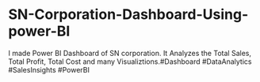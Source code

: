 # SN-Corporation-Dashboard-Using-power-BI
I made Power BI Dashboard of SN corporation. It Analyzes the Total Sales, Total Profit, Total Cost and many Visualiztions.#Dashboard #DataAnalytics #SalesInsights #PowerBI

